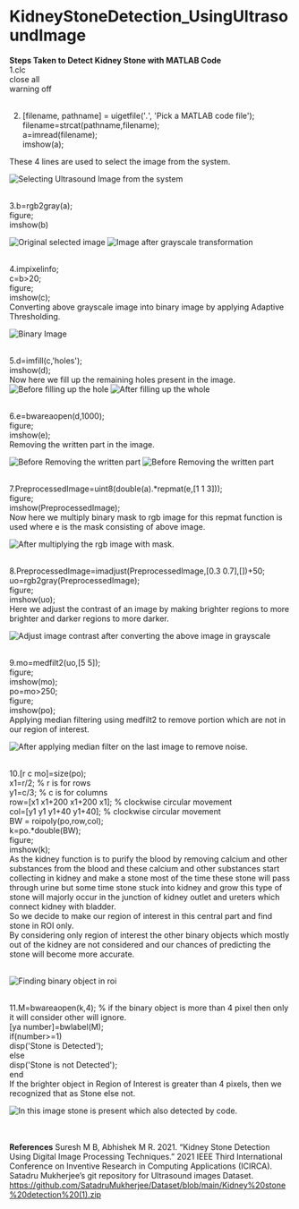 # KidneyStoneDetection_UsingUltrasoundImage

**Steps Taken to Detect Kidney Stone with MATLAB Code** <br/>
1.clc<br/>
  close all<br/>
  warning off<br/><br/>
  
2. [filename, pathname] = uigetfile('*.*', 'Pick a MATLAB code file'); <br/>
   filename=strcat(pathname,filename); <br/>
   a=imread(filename); <br/>
   imshow(a); <br/>

These 4 lines are used to select the image from the system.<br/>

![Selecting Ultrasound Image from the system](https://user-images.githubusercontent.com/56343106/155717681-546612eb-65d2-45ab-8111-7c7dea22e156.png)
<br/><br/>


3.b=rgb2gray(a);<br/>
  figure;<br/>
  imshow(b)<br/>

![Original selected image](https://user-images.githubusercontent.com/56343106/155718171-17c0ff9e-541a-4513-a330-349326f16a0c.png)
![Image after grayscale transformation](https://user-images.githubusercontent.com/56343106/155718179-232c1bd3-e8f2-409d-97e7-fc9ab6c32052.png)
<br/><br/>

4.impixelinfo;<br/>
  c=b>20;<br/>
  figure;<br/>
  imshow(c);<br/>
  Converting above grayscale image into binary image by applying Adaptive Thresholding.<br/> 

![Binary Image](https://user-images.githubusercontent.com/56343106/155718433-b09c3d3c-b6d7-4209-92a0-80cbcf8d5662.png)
<br/><br/>

5.d=imfill(c,'holes');<br/>
  imshow(d);<br/>
  Now here we fill up the remaining holes present in the image.<br/>
  ![Before filling up the hole](https://user-images.githubusercontent.com/56343106/155718594-8d410a7d-b081-4f36-b52b-b1e901a3eb16.png)
  ![After filling up the whole](https://user-images.githubusercontent.com/56343106/155718612-45927767-26fe-4210-aaa3-00b5de34504a.png)
<br/><br/>

6.e=bwareaopen(d,1000);<br/>
  figure;<br/>
  imshow(e);<br/>
  Removing the written part in the image.<br/>
  
![Before Removing the written part](https://user-images.githubusercontent.com/56343106/155718840-318ca4de-c617-4559-bfc0-eb7b7dc65e4c.png)
![Before Removing the written part](https://user-images.githubusercontent.com/56343106/155718848-8c2ce99d-0b8a-439e-b315-4f8a7aec8c64.png)
<br/><br/>

7.PreprocessedImage=uint8(double(a).*repmat(e,[1 1 3]));<br/>
  figure;<br/>
  imshow(PreprocessedImage);<br/>
  Now here we multiply binary mask to rgb image for this repmat function is used where e is the mask consisting of above image.<br/>

![After multiplying the rgb image with mask.](https://user-images.githubusercontent.com/56343106/155719197-528aaa67-bf80-4748-8455-db46e1080d36.png)
<br/><br/>

8.PreprocessedImage=imadjust(PreprocessedImage,[0.3 0.7],[])+50;<br/>
  uo=rgb2gray(PreprocessedImage);<br/>
  figure;<br/>
  imshow(uo);<br/>
  Here we adjust the contrast of an image by making brighter regions to more brighter and darker regions to more darker.<br/>
  
![Adjust image contrast after converting the above image in grayscale](https://user-images.githubusercontent.com/56343106/155719357-908cb2f6-b06f-42ff-ba4f-441ddc1d1968.png)
<br/><br/>

9.mo=medfilt2(uo,[5 5]);<br/>
  figure;<br/>
  imshow(mo);<br/>
  po=mo>250;<br/>
  figure;<br/>
  imshow(po);<br/>
  Applying median filtering using medfilt2 to remove portion which are not in our region of interest.<br/>
  
  ![After applying median filter on the last image to remove noise.](https://user-images.githubusercontent.com/56343106/155719554-58aa4175-226a-467b-8ca2-3f664df30eae.png)
  <br/><br/>

10.[r c mo]=size(po);<br/>
   x1=r/2;    % r is for rows<br/>
   y1=c/3;     % c is for columns<br/>
   row=[x1 x1+200 x1+200 x1];      % clockwise circular movement <br/>
   col=[y1 y1 y1+40 y1+40];        % clockwise circular movement <br/>
   BW = roipoly(po,row,col); <br/>
   k=po.*double(BW); <br/>
   figure; <br/>
   imshow(k); <br/>
As the kidney function is to purify the blood by removing calcium and other substances from the blood and these calcium and other substances start collecting in kidney and    make a stone most of the time these stone will pass through urine but some time stone stuck into kidney and grow this type of stone will majorly occur in the junction of kidney outlet and ureters which connect kidney with bladder.<br/>
So we decide to make our region of interest in this central part and find stone in ROI only.<br/>
By considering only region of interest the other binary objects which mostly out of the kidney are not considered and our chances of predicting the stone will become more accurate.<br/><br/>

![Finding binary object in roi](https://user-images.githubusercontent.com/56343106/155719794-6f0a592a-9b79-4f13-a0ab-48f9e4e6dffb.png)
<br/><br/>

11.M=bwareaopen(k,4);      % if the binary object is more than 4 pixel then only it will consider other will ignore.<br/>
   [ya number]=bwlabel(M);  <br/>
   if(number>=1) <br/>
     disp('Stone is Detected'); <br/>
   else <br/>
     disp('Stone is not Detected'); <br/>
   end 
   <br/>
   If the brighter object in Region of Interest is greater than 4 pixels, then we recognized that as Stone else not. <br/>
   
   ![In this image stone is present which also detected by code.](https://user-images.githubusercontent.com/56343106/155720012-028edbe6-9501-40cd-ab0a-469883f87bb8.png)   
   <br/><br/>

**References**
Suresh M B, Abhishek M R. 2021. “Kidney Stone Detection Using Digital Image Processing Techniques.” 2021 IEEE Third International Conference on Inventive Research in Computing Applications (ICIRCA).<br/>
Satadru Mukherjee’s git repository for Ultrasound images Dataset. https://github.com/SatadruMukherjee/Dataset/blob/main/Kidney%20stone%20detection%20(1).zip <br/>

